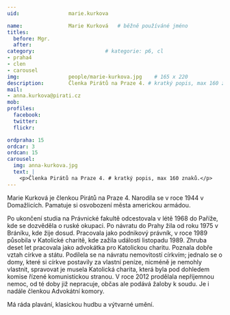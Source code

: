 ```yaml
---
uid:                marie.kurkova

name:               Marie Kurková  	# běžně používáné jméno
titles:
  before: Mgr.
  after:
category:                       # kategorie: p6, cl
- praha4
- clen
- carousel
img: 		        people/marie-kurkova.jpg    # 165 x 220
description:        Členka Pirátů na Praze 4. # kratký popis, max 160 znaků
mail:
- anna.kurkova@pirati.cz
mob: 			
profiles:
  facebook:
  twitter: 
  flickr: 

ordpraha: 15
ordcar: 3
ordcan: 15
carousel:
  img: anna-kurkova.jpg
  text: |
    <p>Členka Pirátů na Praze 4. # kratký popis, max 160 znaků.</p>
---
```

Marie Kurková je členkou Pirátů na Praze 4. Narodila se v roce 1944 v Domažlicích. Pamatuje si osvobození města americkou armádou.

Po ukončení studia na Právnické fakultě odcestovala v létě 1968 do Paříže, kde se dozvěděla o ruské okupaci. Po návratu do Prahy žila od roku 1975 v Bráníku, kde žije dosud. Pracovala jako podnikový právník, v roce 1989 působila v Katolické charitě, kde zažila události listopadu 1989. Zhruba deset let pracovala jako advokátka pro Katolickou charitu. Poznala dobře vztah církve a státu. Podílela se na návratu nemovitostí církvím; jednalo se o domy, které si církve postavily za vlastní peníze, nicméně je nemohly vlastnit, spravovat je musela Katolická charita, která byla pod dohledem komise řízené komunistickou stranou. V roce 2012 prodělala nepříjemnou nemoc, od té doby již nepracuje, občas ale podává žaloby k soudu. Je i nadále členkou Advokátní komory.

Má ráda plavání, klasickou hudbu a výtvarné umění. 
